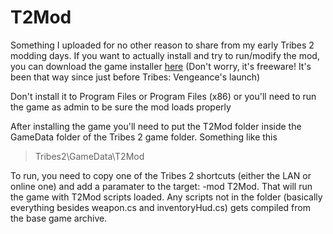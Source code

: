 # T2Mod
 
Something I uploaded for no other reason to share from my early Tribes 2 modding days. If you want to actually install and try to run/modify the mod, you can download the game installer [here](https://www.tribesnext.com/) (Don't worry, it's freeware! It's been that way since just before Tribes: Vengeance's launch)

Don't install it to Program Files or Program Files (x86) or you'll need to run the game as admin to be sure the mod loads properly

After installing the game you'll need to put the T2Mod folder inside the GameData folder of the Tribes 2 game folder. Something like this

>Tribes2\GameData\T2Mod

To run, you need to copy one of the Tribes 2 shortcuts (either the LAN or online one) and add a paramater to the target: -mod T2Mod. That will run the game with T2Mod scripts loaded. Any scripts not in the folder (basically everything besides weapon.cs and inventoryHud.cs) gets compiled from the base game archive.
